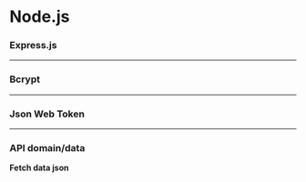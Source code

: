 # Node.js

### Express.js
***
### Bcrypt
***
### Json Web Token
***
### API domain/data
**Fetch data json** 
